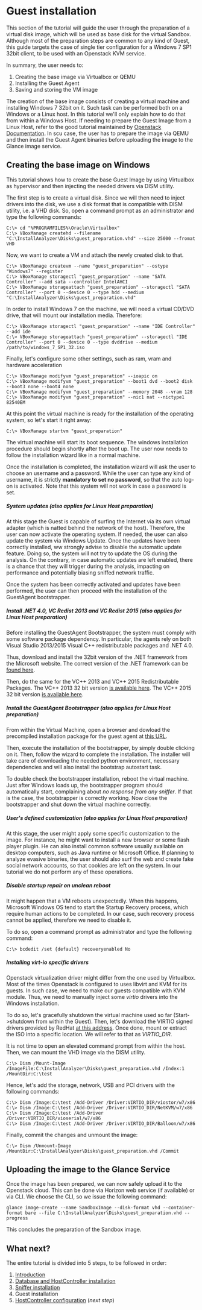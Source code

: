 # Guest installation
This section of the tutorial will guide the user through the preparation of a virtual disk image, which will be used as base disk for the virtual Sandbox.
Although most of the preparation steps are common to any kind of Guest, this guide targets the case of single tier configuration for a Windows 7 SP1 32bit client, to be used with an Openstack KVM service.

In summary, the user needs to:

1. Creating the base image via Virtualbox or QEMU
1. Installing the Guest Agent
1. Saving and storing the VM image

The creation of the base image consists of creating a virtual machine and installing Windows 7 32bit on it. 
Such task can be performed both on a Windows or a Linux host. In this tutorial we'll only explain how to do that from within a Windows Host.
If needing to prepare the Guest Image from a Linux Host, refer to the good tutorial maintained by [Openstack Documentation](https://docs.openstack.org/image-guide/windows-image.html). 
In scu case, the user has to prepare the image via QEMU and then install the Guest Agent binaries before uploading the image to the Glance image service.

## Creating the base image on Windows
This tutorial shows how to create the base Guest Image by using Virtualbox as hypervisor and then injecting the needed drivers via DISM utility.

The first step is to create a virtual disk. Since we will then need to inject drivers into the disk, we use a disk format that is compatible with DISM utility, i.e. a VHD disk. 
So, open a command prompt as an administrator and type the following commands:

```
C:\> cd "%PROGRAMFILES%\Oracle\Virtualbox"
C:\> VBoxManage createhd --filename "C:\InstallAnalyzer\Disks\guest_preparation.vhd" --size 25000 --fromat VHD
```

Now, we want to create a VM and attach the newly created disk to that.

```
C:\> VBoxManage createvm --name "guest_preparation" --ostype "Windows7" --register
C:\> VBoxManage storagectl "guest_preparation" --name "SATA Controller" --add sata --controller IntelAHCI
C:\> VBoxManage storageattach "guest_preparation" --storagectl "SATA Controller" --port 0 --device 0 --type hdd --medium "C:\InstallAnalyzer\Disks\guest_preparation.vhd"
```

In order to install Windows 7 on the machine, we will need a virtual CD/DVD drive, that will mount our installation media. Therefore:

```
C:\> VBoxManage storagectl "guest_preparation" --name "IDE Controller" --add ide
C:\> VBoxManage storageattach "guest_preparation" --storagectl "IDE Controller" --port 0 --device 0 --type dvddrive --medium /path/to/windows_7_SP1_32.iso
```

Finally, let's configure some other settings, such as ram, vram and hardware acceleration

```
C:\> VBoxManage modifyvm "guest_preparation" --ioapic on
C:\> VBoxManage modifyvm "guest_preparation" --boot1 dvd --boot2 disk --boot3 none --boot4 none
C:\> VBoxManage modifyvm "guest_preparation" --memory 2048 --vram 128
C:\> VBoxManage modifyvm "guest_preparation" --nic1 nat --nictype1 82540EM
```

At this point the virtual machine is ready for the installation of the operating system, so let's start it right away:

```
C:\> VBoxManage startvm "guest_preparation"
```

The virtual machine will start its boot sequence. The windows installation procedure should begin shortly after the boot up. The user now needs to follow the installation wizard like in a normal machine.

Once the installation is completed, the installation wizard will ask the user to choose an username and a password. While the user can type any kind of username, it is strictly **mandatory to set no password**, so that the auto log-on is activated. Note that this system will not work in case a password is set.

##### System updates (also applies for Linux Host preparation)
At this stage the Guest is capable of surfing the Internet via its own virtual adapter (which is natted behind the network of the host).
Therefore, the user can now activate the operating system. If needed, the user can also update the system via Windows Update. Once the updates have been correctly installed, ww strongly advise to disable the automatic update feature.
Doing so, the system will not try to update the OS during the analysis. On the contrary, in case automatic updates are left enabled, there is a chance that they will trigger during the analysis, impacting on performance and potentially biasing sniffed network traffic.

Once the system has been correctly activated and updates have been performed, the user can then proceed with the installation of the GuestAgent bootstrapper.

##### Install .NET 4.0, VC Redist 2013 and VC Redist 2015 (also applies for Linux Host preparation)
Before installing the GuestAgent Bootstrapper, the system must comply with some software package dependency.
In particular, the agents rely on both Visual Studio 2013/2015 Visual C++ redistributable packages and .NET 4.0.

Thus, download and install the 32bit version of the .NET framework from the Microsoft website. 
The correct version of the .NET framework can be [found here](https://www.microsoft.com/en-us/download/details.aspx?id=17718).

Then, do the same for the VC++ 2013 and VC++ 2015 Redistributable Packages. 
The VC++ 2013 32 bit version [is available here](http://download.microsoft.com/download/0/5/6/056dcda9-d667-4e27-8001-8a0c6971d6b1/vcredist_x86.exe).
The VC++ 2015 32 bit version [is available here](https://download.microsoft.com/download/6/A/A/6AA4EDFF-645B-48C5-81CC-ED5963AEAD48/vc_redist.x86.exe).

##### Install the GuestAgent Bootstrapper (also applies for Linux Host preparation)
From within the Virtual Machine, open a browser and dowload the precompiled installation package for the guest agent at [this URL](https://albertogeniola@bitbucket.org/aaltopuppaper/guestagents/raw/0594043ec791e95944487a3646c9994ebf045fd6/ClientBootstrapper/dist/agent_setup.exe). 

Then, execute the installation of the bootstrapper, by simply double clicking on it. Then, follow the wizard to complete the installation. The installer will take care of downloading the needed python environment, necessary dependencies and will also install the bootstrap autostart task.

To double check the bootstrapper installation, reboot the virtual machine. 
Just after Windows loads up, the bootstrapper program should automatically start, complaining about _no response from any sniffer_. 
If that is the case, the bootstrapper is correctly working. 
Now close the bootstrapper and shut down the virtual machine correctly.

##### User's defined customization (also applies for Linux Host preparation)
At this stage, the user might apply some specific customization to the image. For instance, he might want to install a new browser or some flash player plugin. 
He can also install common software usually available on desktop computers, such as Java runtime or Microsoft Office. 
If planning to analyze evasive binaries, the user should also surf the web and create fake social network accounts, so that cookies are left on the system.
In our tutorial we do not perform any of these operations.

##### Disable startup repair on unclean reboot
It might happen that a VM reboots unexpectedly. When this happens, Microsoft Windows OS tend to start the Startup Recovery process, which require human actions to be completed.
In our case, such recovery process cannot be applied, therefore we need to disable it.

To do so, open a command prompt as administrator and type the following command:

```
C:\> bcdedit /set {default} recoveryenabled No
```

##### Installing virt-io specific drivers
Openstack virtualization driver might differ from the one used by Virtualbox. Most of the times Openstack is configured to uses libvirt and KVM for its guests.
In such case, we need to make our guests compatible with KVM module. Thus, we need to manually inject some _virtio_ drivers into the Windows installation.

To do so, let's gracefully shutdown the virtual machine used so far (Start->shutdown from within the Guest).
Then, let's download the VIRTIO signed drivers provided by RedHat [at this address](https://fedorapeople.org/groups/virt/virtio-win/direct-downloads/stable-virtio/virtio-win.iso).
Once done, mount or extract the ISO into a specific location. We will refer to that as _VIRTIO_DIR_.

It is not time to open an elevated command prompt from within the host. Then, we can mount the VHD image via the DISM utility.

```
C:\> Dism /Mount-Image /ImageFile:C:\InstallAnalyzer\Disks\guest_preparation.vhd /Index:1 /MountDir:C:\test
```

Hence, let's add the storage, network, USB and PCI drivers with the following commands:

```
C:\> Dism /Image:C:\test /Add-Driver /Driver:VIRTIO_DIR/viostor/w7/x86
C:\> Dism /Image:C:\test /Add-Driver /Driver:VIRTIO_DIR/NetKVM/w7/x86
C:\> Dism /Image:C:\test /Add-Driver /Driver:VIRTIO_DIR/vioserial/w7/x86
C:\> Dism /Image:C:\test /Add-Driver /Driver:VIRTIO_DIR/Balloon/w7/x86
```

Finally, commit the changes and unmount the image:

```
C:\> Dism /Unmount-Image /MountDir:C:\InstallAnalyzer\Disks\guest_preparation.vhd /Commit
```

## Uploading the image to the Glance Service
Once the image has been prepared, we can now safely upload it to the Openstack cloud. This can be done via Horizon web service (if available) or via CLI. 
We choose the CLI, so we issue the following command:

```
glance image-create --name SandboxImage --disk-format vhd --container-format bare --file C:\InstallAnalyzer\Disks\guest_preparation.vhd --progress
```

This concludes the preparation of the Sandbox image.

## What next?
The entire tutorial is divided into 5 steps, to be followed in order:

1. [Introduction](1_Introduction.md)
1. [Database and HostController installation](2_DB_and_HostController.md)
1. [Sniffer installation](4_Guest.md)
1. Guest installation
1. [HostController configuration](5_Configuration.md) (_next step_)
